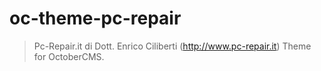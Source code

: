 # oc-theme-pc-repair

> Pc-Repair.it di Dott. Enrico Ciliberti (http://www.pc-repair.it) Theme for OctoberCMS.